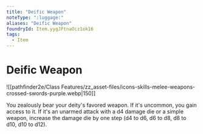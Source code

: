 ```yaml
---
title: "Deific Weapon"
noteType: ":luggage:"
aliases: "Deific Weapon"
foundryId: Item.yygJFtnaOcz1ok16
tags:
  - Item
---
```


# Deific Weapon
![[pathfinder2e/Class Features/zz_asset-files/icons-skills-melee-weapons-crossed-swords-purple.webp|150]]

You zealously bear your deity's favored weapon. If it's uncommon, you gain access to it. If it's an unarmed attack with a d4 damage die or a simple weapon, increase the damage die by one step (d4 to d6, d6 to d8, d8 to d10, d10 to d12).
